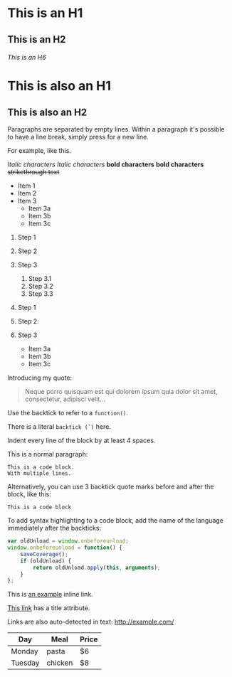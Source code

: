 # This is an H1
## This is an H2
###### This is an H6

This is also an H1
==================

This is also an H2
------------------

Paragraphs are separated by empty lines. Within a paragraph it's possible to have a line break,
simply press <return> for a new line.

For example,
like this.

*Italic characters* 
_Italic characters_
**bold characters**
__bold characters__
~~strikethrough text~~

* Item 1
* Item 2
* Item 3
  * Item 3a
  * Item 3b
  * Item 3c
  
1. Step 1
2. Step 2
3. Step 3
   1. Step 3.1
   2. Step 3.2
   3. Step 3.3
   
1. Step 1
2. Step 2
3. Step 3
   * Item 3a
   * Item 3b
   * Item 3c
   
Introducing my quote:

> Neque porro quisquam est qui 
> dolorem ipsum quia dolor sit amet, 
> consectetur, adipisci velit...

Use the backtick to refer to a `function()`.
 
There is a literal ``backtick (`)`` here.

Indent every line of the block by at least 4 spaces.

This is a normal paragraph:

    This is a code block.
    With multiple lines.

Alternatively, you can use 3 backtick quote marks before and after the block, like this:

```
This is a code block
```

To add syntax highlighting to a code block, add the name of the language immediately
after the backticks: 

```javascript
var oldUnload = window.onbeforeunload;
window.onbeforeunload = function() {
    saveCoverage();
    if (oldUnload) {
        return oldUnload.apply(this, arguments);
    }
};
```

This is [an example](http://www.example.com/) inline link.

[This link](http://example.com/ "Title") has a title attribute.

Links are also auto-detected in text: http://example.com/

| Day     | Meal    | Price |
| --------|---------|-------|
| Monday  | pasta   | $6    |
| Tuesday | chicken | $8    |